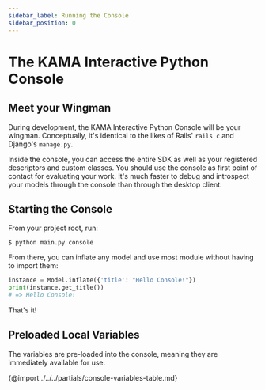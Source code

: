 ```yaml
---
sidebar_label: Running the Console
sidebar_position: 0
---
```


# The KAMA Interactive Python Console

## Meet your Wingman

During development, the KAMA Interactive Python Console will be your wingman. 
Conceptually, it's identical to the likes of Rails' `rails c` and Django's `manage.py`.

Inside the console, you can access the entire SDK as well as your registered descriptors and custom
classes. You should use the console as first point of contact for evaluating your work. It's 
much faster to debug and introspect your models through the console than through the desktop client. 




## Starting the Console

From your project root, run:

```shell script
$ python main.py console
```

From there, you can inflate any model and use most module without having to import them:

```python title="$ python main.py console"
instance = Model.inflate({'title': "Hello Console!"})
print(instance.get_title())
# => Hello Console!
```

That's it!

## Preloaded Local Variables

The variables are pre-loaded into the console, meaning they are immediately 
available for use.

{@import ./../../partials/console-variables-table.md}
